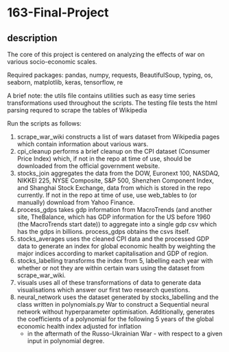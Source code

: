 # 163-Final-Project
## description 
The core of this project is centered on analyzing the effects of war on various
socio-economic scales.

Required packages:
pandas, numpy, requests, BeautifulSoup, typing, os, seaborn, matplotlib, keras,
tensorflow, re

A brief note: the utils file contains utilities such as easy time series
transformations used throughout the scripts. The testing file tests the html parsing requred to scrape the tables of Wikipedia

Run the scripts as follows:
1. scrape_war_wiki constructs a list of wars dataset from Wikipedia pages which
   contain information about various wars.
2. cpi_cleanup performs a brief cleanup on the CPI dataset (Consumer Price Index)
   which, if not in the repo at time of use, should be downloaded from the
   official government website.
3. stocks_join aggregates the data from the DOW, Euronext 100, NASDAQ, NIKKEI 225,
   NYSE Composite, S&P 500, Shenzhen Component Index, and Shanghai Stock Exchange,
   data from which is stored in the repo currently. If not in the repo at time of
   use, use web_tables to (or manually) download from Yahoo Finance.
4. process_gdps takes gdp information from MacroTrends (and another site,
   TheBalance, which has GDP information for the US before 1960 (the MacroTrends
   start date)) to aggregate into a single gdp csv which has the gdps in billions.
   process_gdps obtains the csvs itself.
5. stocks_averages uses the cleaned CPI data and the processed GDP data to
   generate an index for global economic health by weighting the major indices
   according to market capitalisation and GDP of region.
6. stocks_labelling transforms the index from 5, labelling each year with whether
   or not they are within certain wars using the dataset from scrape_war_wiki.
7. visuals uses all of these transformations of data to generate data visualisations
   which answer our first two research questions.
8. neural_network uses the dataset generated by stocks_labelling and the class
   written in polynomials.py War to construct a Sequential neural network without
   hyperparameter optimisation. Additionally, generates the coefficients of a polynomial
   for the following 5 years of the global economic health index adjusted for inflation
   - in the aftermath of the Russo-Ukrainian War - with respect to a given input in
   polynomial degree.